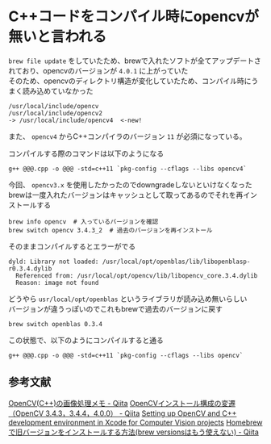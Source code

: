 # C++コードをコンパイル時にopencvが無いと言われる

`brew file update` をしていたため、brewで入れたソフトが全てアップデートされており、opencvのバージョンが `4.0.1` に上がっていた  
そのため、opencvのディレクトリ構造が変化していたため、コンパイル時にうまく読み込めていなかった  

    /usr/local/include/opencv
    /usr/local/include/opencv2
    -> /usr/local/include/opencv4  <-new!

また、 `opencv4` からC++コンパイラのバージョン `11` が必須になっている。

コンパイルする際のコマンドは以下のようになる

    g++ @@@.cpp -o @@@ -std=c++11 `pkg-config --cflags --libs opencv4`
    
今回、 `opencv3.x` を使用したかったのでdowngradeしないといけなくなった  
brewは一度入れたバージョンはキャッシュとして取ってあるのでそれを再インストールする  

    brew info opencv  # 入っているバージョンを確認
    brew switch opencv 3.4.3_2  # 過去のバージョンを再インストール
    
そのままコンパイルするとエラーがでる  

    dyld: Library not loaded: /usr/local/opt/openblas/lib/libopenblasp-r0.3.4.dylib
      Referenced from: /usr/local/opt/opencv/lib/libopencv_core.3.4.dylib
      Reason: image not found
      
どうやら `usr/local/opt/openblas` というライブラリが読み込め無いらしい  
バージョンが違うっぽいのでこれもbrewで過去のバージョンに戻す  

    brew switch openblas 0.3.4
    
この状態で、以下のようにコンパイルすると通る  

    g++ @@@.cpp -o @@@ -std=c++11 `pkg-config --cflags --libs opencv`
    
## 参考文献
[OpenCV(C++)の画像処理メモ - Qiita](https://qiita.com/yoyoyo_/items/aada199371f6802bb887)
[OpenCVインストール構成の変遷（OpenCV 3.4.3，3.4.4，4.0.0） - Qiita](https://qiita.com/dandelion1124/items/eae435e601fba2adb0d1)
[Setting up OpenCV and C++ development environment in Xcode for Computer Vision projects](https://medium.com/@jaskaranvirdi/setting-up-opencv-and-c-development-environment-in-xcode-b6027728003)
[Homebrewで旧バージョンをインストールする方法(brew versionsはもう使えない) - Qiita](https://qiita.com/honeniq/items/778cc08d2db78e6774d8)
